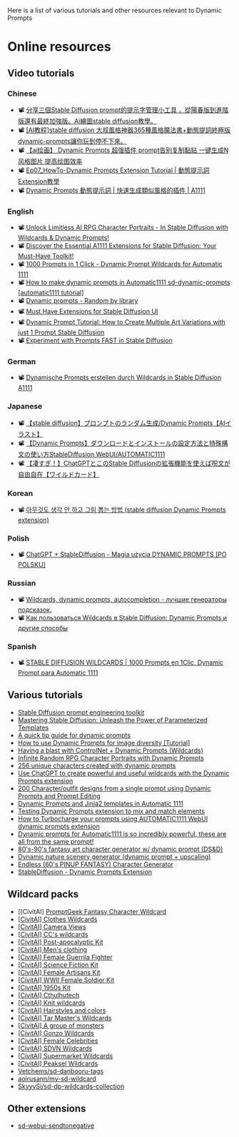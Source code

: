 Here is a list of various tutorials and other resources relevant to Dynamic Prompts

# Online resources

## Video tutorials

### Chinese
* 📽️ [分享三個Stable Diffusion prompt的提示字管理小工具 ，從陽春版到進階版還有最終加強版。Ai繪圖stable diffusion教學。](https://www.youtube.com/watch?v=zHTeZxzJ314)
* 📽️ [[AI教程]stable diffusion 大叔風格神器365種風格魔法書+動態提詞終極版dynamic-prompts讓你玩到停不下來。](https://www.youtube.com/watch?v=WGpoEdRnQeo)
* 📽️ [【ai绘画】 Dynamic Prompts 超强插件 prompt告别复制黏贴 一键生成N风格图片 提高绘图效率](https://www.youtube.com/watch?v=4HoHcq1tl1E)
* 📽️ [Ep07_HowTo-Dynamic Prompts Extension Tutorial | 動態提示詞 Extension教學 ](https://www.youtube.com/watch?v=10D2PXh-lak)
* 📽️ [Dynamic Prompts 動態提示詞 | 快速生成類似風格的插件 | A1111](https://www.youtube.com/watch?v=NNaYA6B8UXc)

### English
* 📽️ [Unlock Limitless AI RPG Character Portraits - In Stable Diffusion with Wildcards & Dynamic Prompts!](https://www.youtube.com/watch?v=s-1L6MCVh-E)
* 📽️ [Discover the Essential A1111 Extensions for Stable Diffusion: Your Must-Have Toolkit!](https://www.youtube.com/watch?v=CWKVhWHVecg)
* 📽️ [1000 Prompts in 1 Click - Dynamic Prompt Wildcards for Automatic 1111](https://www.youtube.com/watch?v=bQK5diN59NA)
* 📽️ [How to make dynamic prompts in Automatic1111 sd-dynamic-prompts [automatic1111 tutorial]](https://www.youtube.com/watch?v=aKY-8-kX6ug)
* 📽️ [Dynamic prompts - Random by library](https://www.youtube.com/watch?v=YlqHsOYDthw)
* 📽️ [Must Have Extensions for Stable Diffusion UI](https://www.youtube.com/watch?v=f8KUkWTaV_Q&t=117s)
* 📽️ [Dynamic Prompt Tutorial: How to Create Multiple Art Variations with just 1 Prompt Stable Diffusion](https://www.youtube.com/watch?v=5wH7zioje4w)
* 📽️ [Experiment with Prompts FAST in Stable Diffusion](https://www.youtube.com/watch?v=5ZiL4iG0FJk)

### German
* 📽️ [Dynamische Prompts erstellen durch Wildcards in Stable Diffusion A1111](https://www.youtube.com/watch?v=b5NDlgz6R_Q)

### Japanese
* 📽️ [【stable diffusion】プロンプトのランダム生成/Dynamic Prompts【AIイラスト】](https://www.youtube.com/watch?v=qx8mFQ7nknA)
* 📽️ [【Dynamic Prompts】ダウンロードとインストールの設定方法と特殊構文の使い方StableDiffusion WebUI/AUTOMATIC1111](https://www.youtube.com/watch?v=pv0_xLtqxPA)
* 📽️ [【凄すぎ！】ChatGPTとこのStable Diffusionの拡張機能を使えば呪文が自由自在【ワイルドカード】](https://www.youtube.com/watch?v=QoLdCxHyfS8)

### Korean
* 📽️ [아무것도 생각 안 하고 그림 뽑는 방법 (stable diffusion Dynamic Prompts extension)](https://www.youtube.com/watch?v=P6Tl5sMUJpk)

### Polish
* 📽️ [ChatGPT + StableDiffusion - Magia użycia DYNAMIC PROMPTS [PO POLSKU]](https://www.youtube.com/watch?v=OVO4Vhak1C0)

### Russian
* 📽️ [Wildcards, dynamic prompts, autocompletion - лучшие генераторы подсказок.](https://www.youtube.com/watch?v=dh85QjoMW20)
* 📽️ [Как пользоваться Wildcards в Stable Diffusion: Dynamic Prompts и другие способы](https://www.youtube.com/watch?v=7rFzsOTF4bk)

### Spanish
* 📽️ [STABLE DIFFUSION WILDCARDS | 1000 Prompts en 1Clic, Dynamic Prompt para Automatic 1111](https://www.youtube.com/watch?v=Krh3YBbpvf0)


## Various tutorials
* [Stable Diffusion prompt engineering toolkit](https://medium.com/@soapsudtycoon/stable-diffusion-prompt-engineering-toolkit-8f48bc447dc1)
* [Mastering Stable Diffusion: Unleash the Power of Parameterized Templates](https://medium.com/@soapsudtycoon/mastering-stable-diffusion-unleash-the-power-of-parameterized-templates-a87992f212fa)
* [A quick tip guide for dynamic prompts](https://civitai.com/articles/173/a-quick-tip-guide-for-dynamic-prompts)
* [How to use Dynamic Prompts for image diversity [Tutorial]](https://www.reddit.com/r/StableDiffusion/comments/1381nmu/how_to_use_dynamic_prompts_for_image_diversity/)
* [Having a blast with ControlNet + Dynamic Prompts (Wildcards)](https://www.reddit.com/r/StableDiffusion/comments/115t0pi/having_a_blast_with_controlnet_dynamic_prompts/)
* [Infinite Random RPG Character Portraits with Dynamic Prompts](https://www.reddit.com/r/StableDiffusion/comments/10xqwjm/i_come_bearing_gifts_infinite_random_rpg/)
* [256 unique characters created with dynamic prompts ](https://www.reddit.com/r/StableDiffusion/comments/106hxm1/256_unique_characters_created_with_dynamic/)
* [Use ChatGPT to create powerful and useful wildcards with the Dynamic Prompts extension](https://www.reddit.com/r/StableDiffusion/comments/10m6b4a/use_chatgpt_to_create_powerful_and_useful/)
* [200 Character/outfit designs from a single prompt using Dynamic Prompts and Prompt Editing](https://www.reddit.com/r/StableDiffusion/comments/1080xyy/200_characteroutfit_designs_from_a_single_prompt/)
* [Dynamic Prompts and Jinja2 templates in Automatic 1111](https://www.reddit.com/r/StableDiffusion/comments/10jgmtk/dynamic_prompts_and_jinja2_templates_in_automatic/)
* [Testing Dynamic Prompts extension to mix and match elements](https://www.reddit.com/r/StableDiffusion/comments/10gkm1c/testing_dynamic_prompts_extension_to_mix_and/)
* [How to Turbocharge your prompts using AUTOMATIC1111 WebUI dynamic prompts extension](https://www.reddit.com/r/StableDiffusion/comments/ynztiz/how_to_turbocharge_your_prompts_using/)
* [Dynamic prompts for Automatic1111 is so incredibly powerful, these are all from the same prompt!](https://www.reddit.com/r/StableDiffusion/comments/zacjhk/dynamic_prompts_for_automatic1111_is_so/)
* [80's-90's fantasy art character generator w/ dynamic prompt (DS&D)](https://www.reddit.com/r/StableDiffusion/comments/13g1g8p/80s90s_fantasy_art_character_generator_w_dynamic/)
* [Dynamic nature scenery generator (dynamic prompt + upscaling)](https://www.reddit.com/r/StableDiffusion/comments/1313fn3/dynamic_nature_scenery_generator_dynamic_prompt/)
* [Endless (60's PINUP FANTASY) Character Generator ](https://civitai.com/articles/816/endless-60s-pinup-fantasy-character-generator-photoreal-dynamic-prompts-how-to)
* [StableDiffusion - Dynamic Prompts Extension](https://www.artstation.com/blogs/kaddoura/qR0y/stablediffusion-dynamic-prompts-extension)

## Wildcard packs
* [[CivitAI] [PromptGeek Fantasy Character Wildcard](https://civitai.com/models/102762?modelVersionId=109978)
* [[CivitAI] Clothes Wildcards](https://civitai.com/models/73184/clothes-wildcards)
* [[CivitAI] Camera Views](https://civitai.com/models/24940/wildcards-camera-views)
* [[CivitAI] CC's wildcards](https://civitai.com/models/63598/ccs-wildcards)
* [[CivitAI] Post-apocalyptic Kit](https://civitai.com/models/70264/advanced-wildcards-post-apocalyptic-kit-or-or)
* [[CivitAI] Men's clothing](https://civitai.com/models/102454/mens-clothing-wildcards)
* [[CivitAI] Female Guerrila Fighter](https://civitai.com/models/75246/advanced-wildcards-female-guerilla-fighter-or-or)
* [[CivitAI] Science Fiction Kit](https://civitai.com/models/70905/advanced-wildcards-science-fiction-kit-or-or)
* [[CivitAI] Female Artisans Kit](https://civitai.com/models/91214/advanced-wildcards-female-artisans-kit-or-or)
* [[CivitAI] WWII Female Soldier Kit](https://civitai.com/models/69537/advanced-wildcards-wwii-female-soldier-kit-or-wwii-or)
* [[CivitAI] 1950s Kit](https://civitai.com/models/70930/advanced-wildcards-1950s-kit-or-1950-or-1950)
* [[CivitAI] Cthulhutech](https://civitai.com/models/63834/cthulhutech-wildcards)
* [[CivitAI] Knit wildcards](https://civitai.com/models/67253/knit-wildcards)
* [[CivitAI] Hairstyles and colors](https://civitai.com/models/57442/hairstyles-and-color-wildcards-or)
* [[CivitAI] Tar Master's Wildcards](https://civitai.com/models/19752/tar-masters-wildcards-video-game-main-leads)
* [[CivitAI] A group of monsters](https://civitai.com/models/27002/wildcards-a-group-of-monsters)
* [[CivitAI] Gonzo Wildcards](https://civitai.com/models/74636/gonzo-wildcards)
* [[CivitAI] Female Celebrities](https://civitai.com/models/105519/wildcards-female-celebrities)
* [[CivitAI] SDVN Wildcards](https://civitai.com/models/101753/sdvn-wildcards)
* [[CivitAI] Supermarket Wildcards](https://civitai.com/models/103108/supermarket-wildcards)
* [[CivitAI] Peaksel Wildcards](https://civitai.com/models/35011/peaksel-wildcards-add-variety-to-your-boring-subjects)
* [Vetchems/sd-danbooru-tags](https://github.com/Vetchems/sd-danbooru-tags)
* [aoirusann/my-sd-wildcard](https://github.com/aoirusann/my-sd-wildcard)
* [SkyyySi/sd-dp-wildcards-collection](https://github.com/SkyyySi/sd-dp-wildcards-collection)


## Other extensions
* [sd-webui-sendtonegative](https://github.com/acorderob/sd-webui-sendtonegative)
